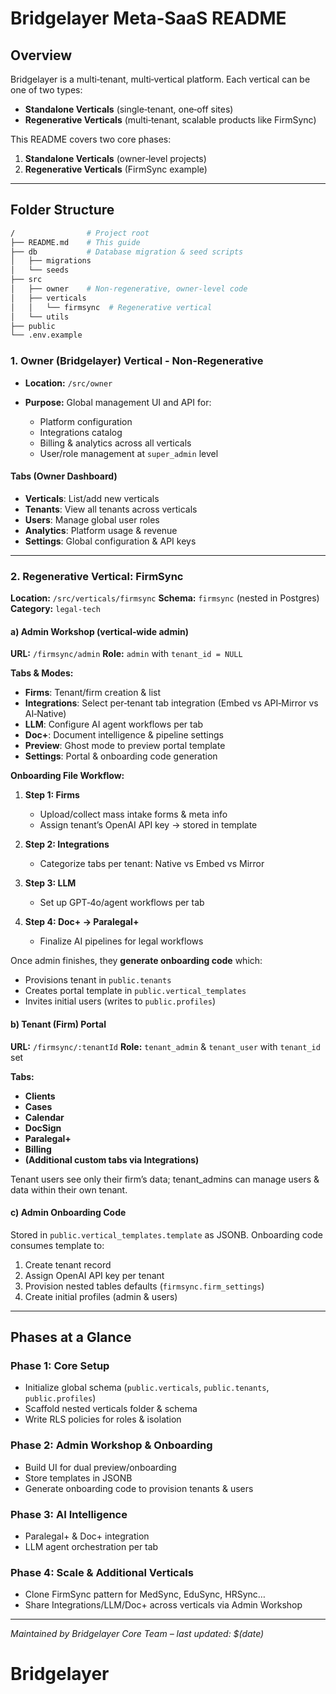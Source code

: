 # Bridgelayer Meta‑SaaS README

## Overview

Bridgelayer is a multi‑tenant, multi‑vertical platform. Each vertical can be one of two types:

* **Standalone Verticals** (single‑tenant, one‑off sites)
* **Regenerative Verticals** (multi‑tenant, scalable products like FirmSync)

This README covers two core phases:

1. **Standalone Verticals** (owner‑level projects)
2. **Regenerative Verticals** (FirmSync example)

---

## Folder Structure

```bash
/                # Project root
├── README.md    # This guide
├── db           # Database migration & seed scripts
│   ├── migrations
│   └── seeds
├── src
│   ├── owner    # Non‑regenerative, owner‑level code
│   ├── verticals
│   │   └── firmsync  # Regenerative vertical
│   └── utils
├── public
└── .env.example
```

### 1. Owner (Bridgelayer) Vertical - Non‑Regenerative

* **Location:** `/src/owner`
* **Purpose:** Global management UI and API for:

  * Platform configuration
  * Integrations catalog
  * Billing & analytics across all verticals
  * User/role management at `super_admin` level

#### Tabs (Owner Dashboard)

* **Verticals**: List/add new verticals
* **Tenants**: View all tenants across verticals
* **Users**: Manage global user roles
* **Analytics**: Platform usage & revenue
* **Settings**: Global configuration & API keys

---

### 2. Regenerative Vertical: FirmSync

**Location:** `/src/verticals/firmsync`
**Schema:** `firmsync` (nested in Postgres)
**Category:** `legal‑tech`

#### a) Admin Workshop (vertical‑wide admin)

**URL:** `/firmsync/admin`
**Role:** `admin` with `tenant_id = NULL`

**Tabs & Modes:**

* **Firms**: Tenant/firm creation & list
* **Integrations**: Select per‑tenant tab integration (Embed vs API‑Mirror vs AI‑Native)
* **LLM**: Configure AI agent workflows per tab
* **Doc+**: Document intelligence & pipeline settings
* **Preview**: Ghost mode to preview portal template
* **Settings**: Portal & onboarding code generation

**Onboarding File Workflow:**

1. **Step 1: Firms**

   * Upload/collect mass intake forms & meta info
   * Assign tenant’s OpenAI API key → stored in template
2. **Step 2: Integrations**

   * Categorize tabs per tenant: Native vs Embed vs Mirror
3. **Step 3: LLM**

   * Set up GPT‑4o/agent workflows per tab
4. **Step 4: Doc+ → Paralegal+**

   * Finalize AI pipelines for legal workflows

Once admin finishes, they **generate onboarding code** which:

* Provisions tenant in `public.tenants`
* Creates portal template in `public.vertical_templates`
* Invites initial users (writes to `public.profiles`)

#### b) Tenant (Firm) Portal

**URL:** `/firmsync/:tenantId`
**Role:** `tenant_admin` & `tenant_user` with `tenant_id` set

**Tabs:**

* **Clients**
* **Cases**
* **Calendar**
* **DocSign**
* **Paralegal+**
* **Billing**
* **(Additional custom tabs via Integrations)**

Tenant users see only their firm’s data; tenant\_admins can manage users & data within their own tenant.

#### c) Admin Onboarding Code

Stored in `public.vertical_templates.template` as JSONB.
Onboarding code consumes template to:

1. Create tenant record
2. Assign OpenAI API key per tenant
3. Provision nested tables defaults (`firmsync.firm_settings`)
4. Create initial profiles (admin & users)

---

## Phases at a Glance

### Phase 1: Core Setup

* Initialize global schema (`public.verticals`, `public.tenants`, `public.profiles`)
* Scaffold nested verticals folder & schema
* Write RLS policies for roles & isolation

### Phase 2: Admin Workshop & Onboarding

* Build UI for dual preview/onboarding
* Store templates in JSONB
* Generate onboarding code to provision tenants & users

### Phase 3: AI Intelligence

* Paralegal+ & Doc+ integration
* LLM agent orchestration per tab

### Phase 4: Scale & Additional Verticals

* Clone FirmSync pattern for MedSync, EduSync, HRSync…
* Share Integrations/LLM/Doc+ across verticals via Admin Workshop

---

*Maintained by Bridgelayer Core Team – last updated: \$(date)*
# Bridgelayer
